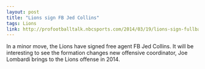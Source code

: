 ```yaml
---
layout: post
title: "Lions sign FB Jed Collins"
tags: Lions
link: http://profootballtalk.nbcsports.com/2014/03/19/lions-sign-fullback-jed-collins/
---
```


In a minor move, the Lions have signed free agent FB Jed Collins.  It will be interesting to see the formation changes new offensive coordinator, Joe Lombardi brings to the Lions offense in 2014.
